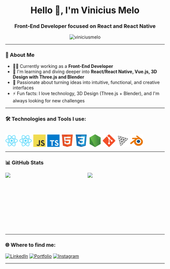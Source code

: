 <h1 align="center">Hello 👋, I'm Vinicius Melo</h1>
<h3 align="center">Front-End Developer focused on React and React Native</h3>

<p align="center">
  <img src="https://komarev.com/ghpvc/?username=ViniMelo-web-dev&label=Profile%20views&color=0e75b6&style=flat" alt="viniciusmelo" />
</p>

---

### 🚀 About Me

- 👨‍💻 Currently working as a **Front-End Developer**
- 🌱 I'm learning and diving deeper into **React/React Native, Vue.js, 3D Design with Three.js and Blender**
- 🎯 Passionate about turning ideas into intuitive, functional, and creative interfaces
- ⚡ Fun facts: I love technology, 3D Design (Three.js + Blender), and I'm always looking for new challenges

---

### 🛠️ Technologies and Tools I use:

<div style="display: inline_block"><br>
  <img align="center" alt="React" height="40" width="40" src="https://raw.githubusercontent.com/devicons/devicon/master/icons/react/react-original.svg">
  <img align="center" alt="React Native" height="40" width="40" src="https://raw.githubusercontent.com/devicons/devicon/master/icons/react/react-original.svg">
  <img align="center" alt="Javascript" height="40" width="40" src="https://raw.githubusercontent.com/devicons/devicon/master/icons/javascript/javascript-original.svg">
  <img align="center" alt="TypeScript" height="40" width="40" src="https://raw.githubusercontent.com/devicons/devicon/master/icons/typescript/typescript-original.svg">
  <img align="center" alt="HTML" height="40" width="40" src="https://raw.githubusercontent.com/devicons/devicon/master/icons/html5/html5-original.svg">
  <img align="center" alt="CSS" height="40" width="40" src="https://raw.githubusercontent.com/devicons/devicon/master/icons/css3/css3-original.svg">
  <img align="center" alt="Node.js" height="40" width="40" src="https://raw.githubusercontent.com/devicons/devicon/master/icons/nodejs/nodejs-original.svg">
  <img align="center" alt="Git" height="40" width="40" src="https://raw.githubusercontent.com/devicons/devicon/master/icons/git/git-original.svg">
  <img align="center" alt="Three.js" height="40" width="40" src="https://raw.githubusercontent.com/devicons/devicon/master/icons/threejs/threejs-original.svg">
  <img align="center" alt="Blender" height="40" width="40" src="https://raw.githubusercontent.com/devicons/devicon/master/icons/blender/blender-original.svg">
</div>

---

### 📊 GitHub Stats

<div style="display: flex; gap: 16px; width: 100%;">
  <img height="180" style="flex: 1; min-width: 0;" src="https://github-readme-stats.vercel.app/api?username=Vinimeloreis&show_icons=true&theme=tokyonight&count_private=true" />
  <img height="180" style="flex: 1; min-width: 0;" src="https://github-readme-stats.vercel.app/api/top-langs/?username=Vinimeloreis&layout=compact&langs_count=8&theme=tokyonight" />
</div>

---

### 🌐 Where to find me:

[![LinkedIn](https://img.shields.io/badge/-LinkedIn-%230077B5?style=for-the-badge&logo=linkedin&logoColor=white)](https://www.linkedin.com/in/vin%C3%ADcius-melo-1748b9214/)
[![Portfolio](https://img.shields.io/badge/Portfolio-000?style=for-the-badge&logo=firefox&logoColor=white)](https://seuportfolio.com)
[![Instagram](https://img.shields.io/badge/-Instagram-%23E4405F?style=for-the-badge&logo=instagram&logoColor=white)](https://www.instagram.com/vini_meloow/?locale=us&hl=am-et)

---
